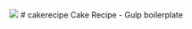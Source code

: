 <img src="http://i.imgur.com/QlCiAMW.png" style="margin: 0 auto;" />
# cakerecipe
Cake Recipe - Gulp boilerplate  
